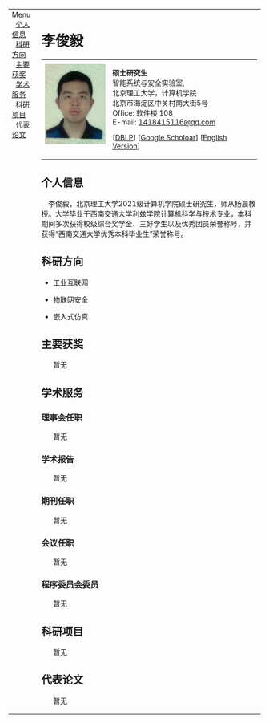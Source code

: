 <html xmlns="http://www.w3.org/1999/xhtml" xml:lang="en"><head><meta http-equiv="Content-Type" content="text/html; charset=UTF-8">
<meta name="generator" content="jemdoc, see http://jemdoc.jaboc.net/">

<link rel="stylesheet" href="./jemdoc.css" type="text/css">
<title>李俊毅</title>
</head>
<table summary="Table for page layout." id="tlayout">
<tbody><tr valign="top">
<td id="layout-menu">
<div class="menu-category">Menu</div>
<div class="menu-item">&nbsp;&nbsp;<a href="#bio">个人信息</a>&nbsp;&nbsp;&nbsp;&nbsp;</div>
<div class="menu-item">&nbsp;&nbsp;<a href="#interests">科研方向</a>&nbsp;&nbsp;&nbsp;&nbsp;</div>
<div class="menu-item">&nbsp;&nbsp;<a href="#awards">主要获奖</a>&nbsp;&nbsp;&nbsp;&nbsp;</div>
<div class="menu-item">&nbsp;&nbsp;<a href="#activities">学术服务</a>&nbsp;&nbsp;&nbsp;&nbsp;</div>
<div class="menu-item">&nbsp;&nbsp;<a href="#projects">科研项目</a>&nbsp;&nbsp;&nbsp;&nbsp;</div>
<div class="menu-item">&nbsp;&nbsp;<a href="#papers">代表论文</a>&nbsp;&nbsp;&nbsp;&nbsp;</div>
</td>
<td id="layout-content">
<div id="toptitle">
<h1>李俊毅</h1>
</div>
<table class="imgtable"><tbody><tr><td>
<a href=""><img src="./zhengjianzhao.jpg" alt="alt text" height="160px"></a>&nbsp;</td>
<td align="left"><p><b>硕士研究生</b><br>
智能系统与安全实验室,<br>
北京理工大学，计算机学院<br>
北京市海淀区中关村南大街5号<br>
Office: 软件楼 108<br> 
E-mail: <a href="mailto:meihui_zhang@bit.edu.cn">1418415116@qq.com</a></p>
<p>[<a href="https://dblp.org/pid/08/7259.html">DBLP</a>]	[<a href="https://scholar.google.com/citations?user=DuLgpaQAAAAJ&hl=en">Google Scholoar</a>]	[<a href="./index-en.md">English Version</a>]</p>
</td></tr></tbody></table>
<div id="bio">
<h2>个人信息</h2>
<p>　李俊毅，北京理工大学2021级计算机学院硕士研究生，师从杨晨教授。大学毕业于西南交通大学利兹学院计算机科学与技术专业，本科期间多次获得校级综合奖学金、三好学生以及优秀团员荣誉称号，并获得“西南交通大学优秀本科毕业生”荣誉称号。
</p>
</div>

<div id="interests">
<h2>科研方向</h2>
<ul>
<li><p>工业互联网</p>
</li>
<li><p>物联网安全</p>
</li>
<li><p>嵌入式仿真</p>
</li>
</ul>
</div>

<div id="awards">	
<h2>主要获奖</h2>
<ul>
暂无
</ul>
</div>

<div id="activities">
<h2>学术服务</h2>	

<h3>理事会任职</h3>
<ul>
暂无
</ul>

<h3>学术报告</h3>
<ul>
暂无
</ul>

<h3>期刊任职</h3>
<ul>
暂无
</ul>

<h3>会议任职</h3>
<ul>
暂无
</ul>

<h3>程序委员会委员</h3>
<ul>
暂无
</ul>

</div>

<div id="projects">
<h2>科研项目</h2>
<ul>
暂无
</ul>
</div>	


<div id="papers">
<h2>代表论文</h2>

<ol>
暂无
</ol>


